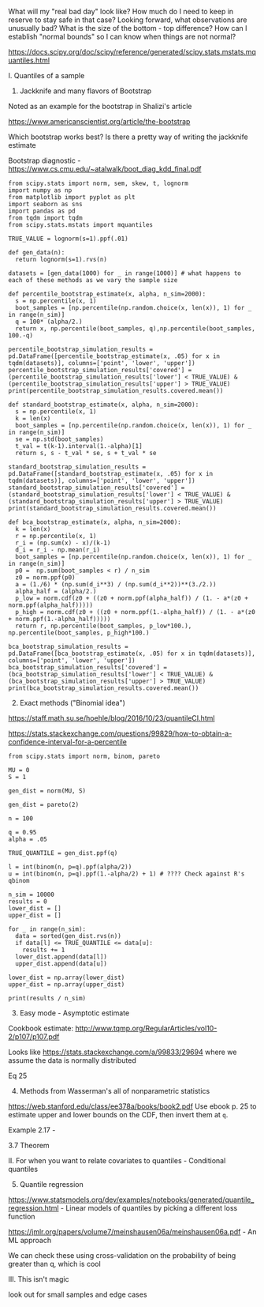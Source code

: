 What will my "real bad day" look like? How much do I need to keep in reserve to stay safe in that case? Looking forward, what observations are unusually bad? What is the size of the bottom - top difference? How can I establish "normal bounds" so I can know when things are not normal?

https://docs.scipy.org/doc/scipy/reference/generated/scipy.stats.mstats.mquantiles.html

I. Quantiles of a sample

1. Jackknife and many flavors of Bootstrap

Noted as an example for the bootstrap in Shalizi's article

https://www.americanscientist.org/article/the-bootstrap

Which bootstrap works best? Is there a pretty way of writing the jackknife estimate

Bootstrap diagnostic - https://www.cs.cmu.edu/~atalwalk/boot_diag_kdd_final.pdf

```
from scipy.stats import norm, sem, skew, t, lognorm
import numpy as np
from matplotlib import pyplot as plt
import seaborn as sns
import pandas as pd
from tqdm import tqdm
from scipy.stats.mstats import mquantiles

TRUE_VALUE = lognorm(s=1).ppf(.01)

def gen_data(n):
  return lognorm(s=1).rvs(n)
  
datasets = [gen_data(1000) for _ in range(1000)] # what happens to each of these methods as we vary the sample size

def percentile_bootstrap_estimate(x, alpha, n_sim=2000):
  s = np.percentile(x, 1)
  boot_samples = [np.percentile(np.random.choice(x, len(x)), 1) for _ in range(n_sim)]
  q = 100* (alpha/2.)
  return x, np.percentile(boot_samples, q),np.percentile(boot_samples, 100.-q)
  
percentile_bootstrap_simulation_results = pd.DataFrame([percentile_bootstrap_estimate(x, .05) for x in tqdm(datasets)], columns=['point', 'lower', 'upper'])
percentile_bootstrap_simulation_results['covered'] = (percentile_bootstrap_simulation_results['lower'] < TRUE_VALUE) & (percentile_bootstrap_simulation_results['upper'] > TRUE_VALUE)
print(percentile_bootstrap_simulation_results.covered.mean())

def standard_bootstrap_estimate(x, alpha, n_sim=2000):
  s = np.percentile(x, 1)
  k = len(x)
  boot_samples = [np.percentile(np.random.choice(x, len(x)), 1) for _ in range(n_sim)]
  se = np.std(boot_samples)
  t_val = t(k-1).interval(1.-alpha)[1]
  return s, s - t_val * se, s + t_val * se
  
standard_bootstrap_simulation_results = pd.DataFrame([standard_bootstrap_estimate(x, .05) for x in tqdm(datasets)], columns=['point', 'lower', 'upper'])
standard_bootstrap_simulation_results['covered'] = (standard_bootstrap_simulation_results['lower'] < TRUE_VALUE) & (standard_bootstrap_simulation_results['upper'] > TRUE_VALUE)
print(standard_bootstrap_simulation_results.covered.mean())

def bca_bootstrap_estimate(x, alpha, n_sim=2000):
  k = len(x)
  r = np.percentile(x, 1)
  r_i = (np.sum(x) - x)/(k-1)
  d_i = r_i - np.mean(r_i)
  boot_samples = [np.percentile(np.random.choice(x, len(x)), 1) for _ in range(n_sim)]
  p0 =  np.sum(boot_samples < r) / n_sim
  z0 = norm.ppf(p0)
  a = (1./6) * (np.sum(d_i**3) / (np.sum(d_i**2))**(3./2.))
  alpha_half = (alpha/2.)
  p_low = norm.cdf(z0 + ((z0 + norm.ppf(alpha_half)) / (1. - a*(z0 + norm.ppf(alpha_half)))))
  p_high = norm.cdf(z0 + ((z0 + norm.ppf(1.-alpha_half)) / (1. - a*(z0 + norm.ppf(1.-alpha_half)))))
  return r, np.percentile(boot_samples, p_low*100.), np.percentile(boot_samples, p_high*100.)
  
bca_bootstrap_simulation_results = pd.DataFrame([bca_bootstrap_estimate(x, .05) for x in tqdm(datasets)], columns=['point', 'lower', 'upper'])
bca_bootstrap_simulation_results['covered'] = (bca_bootstrap_simulation_results['lower'] < TRUE_VALUE) & (bca_bootstrap_simulation_results['upper'] > TRUE_VALUE)
print(bca_bootstrap_simulation_results.covered.mean())
```

2. Exact methods ("Binomial idea")

https://staff.math.su.se/hoehle/blog/2016/10/23/quantileCI.html

https://stats.stackexchange.com/questions/99829/how-to-obtain-a-confidence-interval-for-a-percentile

```
from scipy.stats import norm, binom, pareto

MU = 0
S = 1

gen_dist = norm(MU, S)

gen_dist = pareto(2)

n = 100

q = 0.95
alpha = .05

TRUE_QUANTILE = gen_dist.ppf(q)

l = int(binom(n, p=q).ppf(alpha/2))
u = int(binom(n, p=q).ppf(1.-alpha/2) + 1) # ???? Check against R's qbinom

n_sim = 10000
results = 0
lower_dist = []
upper_dist = []

for _ in range(n_sim):
  data = sorted(gen_dist.rvs(n))
  if data[l] <= TRUE_QUANTILE <= data[u]:
    results += 1
  lower_dist.append(data[l])
  upper_dist.append(data[u])
    
lower_dist = np.array(lower_dist)
upper_dist = np.array(upper_dist)
    
print(results / n_sim)
```

3. Easy mode - Asymptotic estimate

Cookbook estimate: http://www.tqmp.org/RegularArticles/vol10-2/p107/p107.pdf

Looks like https://stats.stackexchange.com/a/99833/29694 where we assume the data is normally distributed

Eq 25

4. Methods from Wasserman's all of nonparametric statistics

https://web.stanford.edu/class/ee378a/books/book2.pdf
Use ebook p. 25 to estimate upper and lower bounds on the CDF, then invert them at `q`.

Example 2.17 - 

3.7 Theorem

II. For when you want to relate covariates to quantiles - Conditional quantiles

5. Quantile regression

https://www.statsmodels.org/dev/examples/notebooks/generated/quantile_regression.html - Linear models of quantiles by picking a different loss function

https://jmlr.org/papers/volume7/meinshausen06a/meinshausen06a.pdf - An ML approach

We can check these using cross-validation on the probability of being greater than q, which is cool

III. This isn't magic

look out for small samples and edge cases
